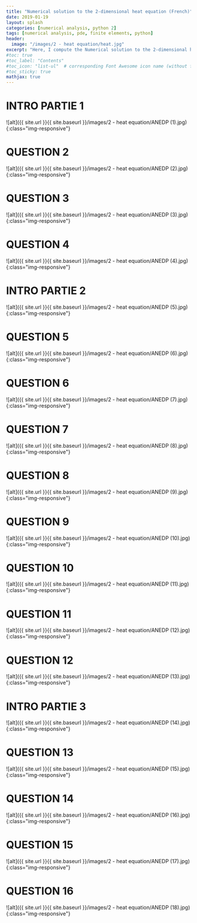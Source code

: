 ```yaml
---
title: "Numerical solution to the 2-dimensional heat equation (French)"
date: 2019-01-19
layout: splash
categories: [numerical analysis, python 2]
tags: [numerical analysis, pde, finite elements, python]
header:
  image: "/images/2 - heat equation/heat.jpg"
excerpt: "Here, I compute the Numerical solution to the 2-dimensional heat equation using the finite elements method in Python"
#toc: true
#toc_label: "Contents"
#toc_icon: "list-ul"  # corresponding Font Awesome icon name (without fa prefix
#toc_sticky: true
mathjax: true
---
```

# INTRO PARTIE 1

![alt]({{ site.url }}{{ site.baseurl }}/images/2 - heat equation/ANEDP (1).jpg)
{:class="img-responsive"}

# QUESTION 2

![alt]({{ site.url }}{{ site.baseurl }}/images/2 - heat equation/ANEDP (2).jpg)
{:class="img-responsive"}

# QUESTION 3

![alt]({{ site.url }}{{ site.baseurl }}/images/2 - heat equation/ANEDP (3).jpg)
{:class="img-responsive"}

# QUESTION 4

![alt]({{ site.url }}{{ site.baseurl }}/images/2 - heat equation/ANEDP (4).jpg)
{:class="img-responsive"}

# INTRO PARTIE 2

![alt]({{ site.url }}{{ site.baseurl }}/images/2 - heat equation/ANEDP (5).jpg)
{:class="img-responsive"}

# QUESTION 5

![alt]({{ site.url }}{{ site.baseurl }}/images/2 - heat equation/ANEDP (6).jpg)
{:class="img-responsive"}

# QUESTION 6

![alt]({{ site.url }}{{ site.baseurl }}/images/2 - heat equation/ANEDP (7).jpg)
{:class="img-responsive"}

# QUESTION 7

![alt]({{ site.url }}{{ site.baseurl }}/images/2 - heat equation/ANEDP (8).jpg)
{:class="img-responsive"}

# QUESTION 8

![alt]({{ site.url }}{{ site.baseurl }}/images/2 - heat equation/ANEDP (9).jpg)
{:class="img-responsive"}

# QUESTION 9

![alt]({{ site.url }}{{ site.baseurl }}/images/2 - heat equation/ANEDP (10).jpg)
{:class="img-responsive"}

# QUESTION 10

![alt]({{ site.url }}{{ site.baseurl }}/images/2 - heat equation/ANEDP (11).jpg)
{:class="img-responsive"}

# QUESTION 11

![alt]({{ site.url }}{{ site.baseurl }}/images/2 - heat equation/ANEDP (12).jpg)
{:class="img-responsive"}

# QUESTION 12

![alt]({{ site.url }}{{ site.baseurl }}/images/2 - heat equation/ANEDP (13).jpg)
{:class="img-responsive"}

# INTRO PARTIE 3

![alt]({{ site.url }}{{ site.baseurl }}/images/2 - heat equation/ANEDP (14).jpg)
{:class="img-responsive"}

# QUESTION 13

![alt]({{ site.url }}{{ site.baseurl }}/images/2 - heat equation/ANEDP (15).jpg)
{:class="img-responsive"}

# QUESTION 14

![alt]({{ site.url }}{{ site.baseurl }}/images/2 - heat equation/ANEDP (16).jpg)
{:class="img-responsive"}

# QUESTION 15

![alt]({{ site.url }}{{ site.baseurl }}/images/2 - heat equation/ANEDP (17).jpg)
{:class="img-responsive"}

# QUESTION 16

![alt]({{ site.url }}{{ site.baseurl }}/images/2 - heat equation/ANEDP (18).jpg)
{:class="img-responsive"}
